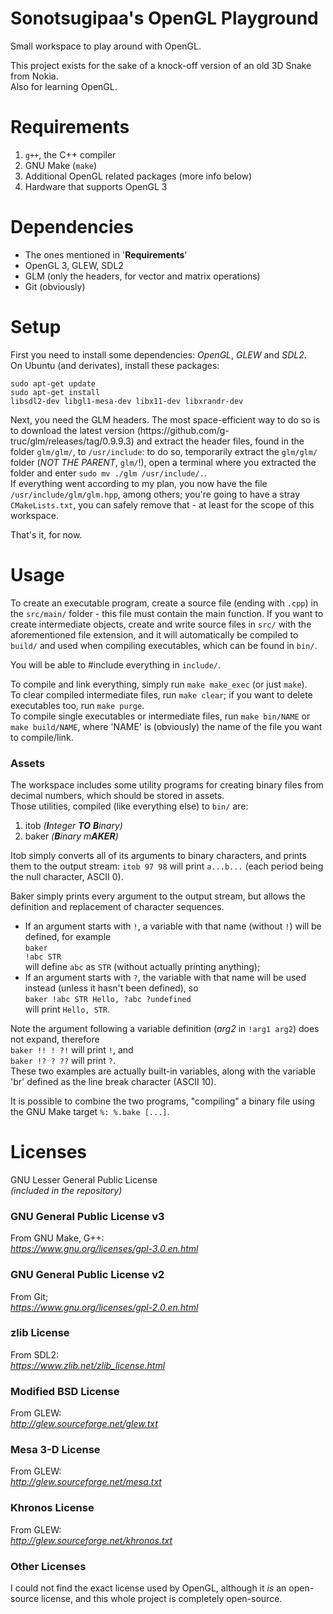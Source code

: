 # Sonotsugipaa's OpenGL Playground

<p>
Small workspace to play around with OpenGL.
</p> <p>
This project exists for the sake of a knock-off version of an old 3D Snake
from Nokia.
<br>
Also for learning OpenGL.
</p>


# Requirements

1. <code>g++</code>, the C++ compiler
2. GNU Make (<code>make</code>)
3. Additional OpenGL related packages (more info below)
4. Hardware that supports OpenGL 3


# Dependencies

- The ones mentioned in '<b>Requirements</b>'
- OpenGL 3, GLEW, SDL2
- GLM (only the headers, for vector and matrix operations)
- Git (obviously)


# Setup

<p>
First you need to install some dependencies: <i>OpenGL</i>, <i>GLEW</i> and
<i>SDL2</i>.
<br>
On Ubuntu (and derivates), install these packages:<br>

<code>sudo apt-get update</code><br>
<code>sudo apt-get install libsdl2-dev libgl1-mesa-dev libx11-dev libxrandr-dev</code><br>


</p> <p>
Next, you need the GLM headers. The most space-efficient way to do so is to
download the latest version (https://github.com/g-truc/glm/releases/tag/0.9.9.3)
and extract the header files, found in the folder <code>glm/glm/</code>, to
<code>/usr/include</code>: to do so, temporarily extract the
<code>glm/glm/</code> folder (<i>NOT THE PARENT</i>, <code>glm/</code>!), open
a terminal where you extracted the folder and enter
<code>sudo mv ./glm /usr/include/.</code>.
<br>
If everything went according to my plan, you now have the file
<code>/usr/include/glm/glm.hpp</code>, among others; you're going to have a
stray <code>CMakeLists.txt</code>, you can safely remove that - at least for
the scope of this workspace.
</p> <p>
That's it, for now.
</p>


# Usage

<p>
To create an executable program, create a source file
(ending with <code>.cpp</code>) in the <code>src/main/</code> folder - this
file must contain the main function.
If you want to create intermediate objects, create and write source files in
<code>src/</code> with the aforementioned file extension, and it will
automatically be compiled to <code>build/</code> and used when compiling
executables, which can be found in <code>bin/</code>.<br>

You will be able to #include everything in <code>include/</code>.
</p>

<p>
To compile and link everything, simply run <code>make make_exec</code> (or just <code>make</code>).
<br>
To clear compiled intermediate files, run <code>make clear</code>; if you want to delete
executables too, run <code>make purge</code>.
<br>
To compile single executables or intermediate files, run <code>make bin/NAME</code> or
<code>make build/NAME</code>, where 'NAME' is (obviously) the name of the file you want
to compile/link.
</p>

### Assets

<p>
The workspace includes some utility programs for creating binary files from
decimal numbers, which should be stored in assets.<br>
Those utilities, compiled (like everything else) to <code>bin/</code> are:
</p>

1. itob <i>(<b>I</b>nteger <b>TO</b> <b>B</b>inary)</i>
2. baker <i>(<b>B</b>inary m<b>AKER</b>)</i>

<p>
Itob simply converts all of its arguments to binary characters, and prints
them to the output stream:
<code>itob 97 98</code> will print <code>a...b...</code> (each period being
the null character, ASCII 0).
</p> <p>
Baker simply prints every argument to the output stream, but allows the
definition and replacement of character sequences.
</p>

- If an argument starts with <code>!</code>, a variable with that name (without
  <code>!</code>) will be defined, for example<br>
  <code>baker !abc STR</code><br>
  will define <code>abc</code> as <code>STR</code> (without actually printing
  anything);
- If an argument starts with <code>?</code>, the variable with that name will
  be used instead (unless it hasn't been defined), so<br>
  <code>baker !abc STR Hello, ?abc ?undefined</code><br>
  will print <code>Hello, STR</code>.

<p>
Note the argument following a variable definition
(<i>arg2</i> in <code>!arg1 arg2</code>) does not expand, therefore<br>
<code>baker !! ! ?!</code> will print <code>!</code>, and<br>
<code>baker !? ? ??</code> will print <code>?</code>.<br>
These two examples are actually built-in variables, along with the variable
'br' defined as the line break character (ASCII 10).
</p> <p>
It is possible to combine the two programs, "compiling" a binary file using
the GNU Make target <code>%: %.bake [...]</code>.
</p>


# Licenses

GNU Lesser General Public License<br>
<i>(included in the repository)</i>

### GNU General Public License v3

From GNU Make, G++:<br>
<i>https://www.gnu.org/licenses/gpl-3.0.en.html</i>

### GNU General Public License v2

From Git;<br>
<i>https://www.gnu.org/licenses/gpl-2.0.en.html</i>

### zlib License

From SDL2:<br>
<i>https://www.zlib.net/zlib_license.html</i>

### Modified BSD License

From GLEW:<br>
<i>http://glew.sourceforge.net/glew.txt</i>

### Mesa 3-D License

From GLEW:<br>
<i>http://glew.sourceforge.net/mesa.txt</i>

### Khronos License

From GLEW:<br>
<i>http://glew.sourceforge.net/khronos.txt</i>

### Other Licenses

I could not find the exact license used by OpenGL, although
it *is* an open-source license, and this whole project is
completely open-source.
